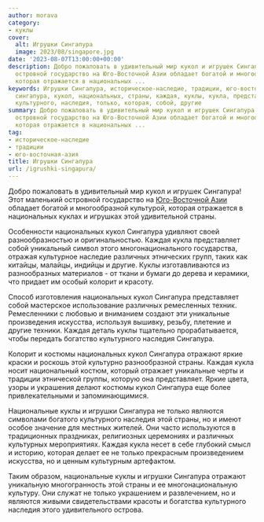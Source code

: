 ```yaml
---
author: morava
category:
- куклы
cover:
  alt: Игрушки Сингапура
  image: 2023/08/singapore.jpg
date: '2023-08-07T13:00:00+00:00'
description: Добро пожаловать в удивительный мир кукол и игрушек Сингапура! Этот маленький
  островной государство на Юго-Восточной Азии обладает богатой и многообразной культурой,
  которая отражается в национальных ...
keywords: Игрушки Сингапура, историческое-наследие, традиции, юго-восточная-азия,
  сингапура, кукол, национальных, страны, каждая, куклы, кукла, представляет, различных,
  культурного, наследия, только, которая, собой, другие
summary: Добро пожаловать в удивительный мир кукол и игрушек Сингапура! Этот маленький
  островной государство на Юго-Восточной Азии обладает богатой и многообразной культурой,
  которая отражается в национальных ...
tag:
- историческое-наследие
- традиции
- юго-восточная-азия
title: Игрушки Сингапура
url: /igrushki-singapura/
---
```


Добро пожаловать в удивительный мир кукол и игрушек Сингапура! Этот маленький островной государство на [Юго-Восточной Азии](https://www.adora.ru/igrushki-akha/430/) обладает богатой и многообразной культурой, которая отражается в национальных куклах и игрушках этой удивительной страны.

Особенности национальных кукол Сингапура удивляют своей разнообразностью и оригинальностью. Каждая кукла представляет собой уникальный символ этого многонационального государства, отражая культурное наследие различных этнических групп, таких как китайцы, малайцы, индийцы и другие. Куклы изготавливаются из разнообразных материалов \- от ткани и бумаги до дерева и керамики, что придает им особый колорит и красоту.

Способ изготовления национальных кукол Сингапура представляет собой мастерское использование различных ремесленных техник. Ремесленники с любовью и вниманием создают эти уникальные произведения искусства, используя вышивку, резьбу, плетение и другие техники. Каждая деталь куклы тщательно прорабатывается, чтобы передать богатство культурного наследия Сингапура.

Колорит и костюмы национальных кукол Сингапура отражают яркие краски и роскошь этой культурно разнообразной страны. Каждая кукла носит национальный костюм, который отражает уникальные черты и традиции этнической группы, которую она представляет. Яркие цвета, узоры и украшения делают костюмы кукол Сингапура еще более привлекательными и запоминающимися.

Национальные куклы и игрушки Сингапура не только являются символами богатого культурного наследия этой страны, но и имеют особое значение для местных жителей. Они часто используются в традиционных праздниках, религиозных церемониях и различных культурных мероприятиях. Каждая кукла несет в себе глубокий смысл и историю, которая делает ее не только прекрасным произведением искусства, но и ценным культурным артефактом.

Таким образом, национальные куклы и игрушки Сингапура отражают уникальную многогранность этой страны и ее многонациональную культуру. Они служат не только украшением и развлечением, но и являются живыми свидетельствами красоты и богатства культурного наследия этого удивительного острова.